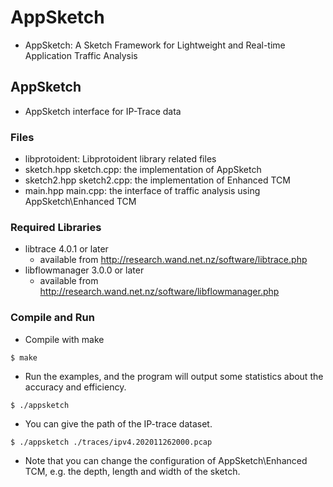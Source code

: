 # AppSketch
- AppSketch: A Sketch Framework for Lightweight and Real-time Application Traffic Analysis

## AppSketch
- AppSketch interface for IP-Trace data

### Files
- libprotoident: Libprotoident library related files
- sketch.hpp sketch.cpp: the implementation of AppSketch
- sketch2.hpp sketch2.cpp: the implementation of Enhanced TCM
- main.hpp main.cpp: the interface of traffic analysis using AppSketch\Enhanced TCM

### Required Libraries
- libtrace 4.0.1 or later
  - available from http://research.wand.net.nz/software/libtrace.php
- libflowmanager 3.0.0 or later
  - available from http://research.wand.net.nz/software/libflowmanager.php

### Compile and Run
- Compile with make
```
$ make
```
- Run the examples, and the program will output some statistics about the accuracy and efficiency. 
```
$ ./appsketch
```
- You can give the path of the IP-trace dataset.
```
$ ./appsketch ./traces/ipv4.202011262000.pcap
```
- Note that you can change the configuration of AppSketch\Enhanced TCM, e.g. the depth, length and width of the sketch.
